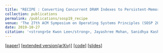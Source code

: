 ```yaml
---
title: "RECIPE : Converting Concurrent DRAM Indexes to Persistent-Memory Indexes"
collection: publications
permalink: /publications/sosp19_recipe
venue: 'The 27th ACM Symposium on Operating Systems Principles (SOSP 2019)'
date: 2019-10-27
citation: '<strong>Se Kwon Lee</strong>, Jayashree Mohan, Sanidhya Kashyap, Taesoo Kim, and Vijay Chidambaram, Proceedings of <i>the 27th ACM Symposium on Operating Systems Principles </i> (<strong>SOSP 2019</strong>).'
---
```

[[paper]](https://sekwonlee.github.io/files/sosp19-recipe.pdf)
[[extended version(arXiv)]](https://arxiv.org/abs/1909.13670)
[[code]](https://github.com/utsaslab/RECIPE)
[[slides]](https://sekwonlee.github.io/files/sosp19-recipe-slides.pdf)
